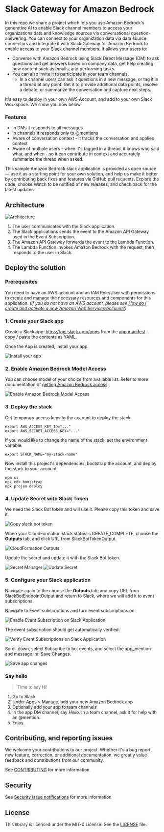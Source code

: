 # Slack Gateway for Amazon Bedrock

In this repo we share a project which lets you use Amazon Bedrock's generative AI to enable Slack channel members to access your organizations data and knowledge sources via conversational question-answering. You can connect to your organization data via data source connectors and integrate it with Slack Gateway for Amazon Bedrock to enable access to your Slack channel members. It allows your users to:

- Converse with Amazon Bedrock using Slack Direct Message (DM) to ask questions and get answers based on company data, get help creating new content such as emails, and performing tasks. 
- You can also invite it to participate in your team channels. 
  - In a channel users can ask it questions in a new message, or tag it in a thread at any point. Get it to provide additional data points, resolve a debate, or summarize the conversation and capture next steps. 

It's easy to deploy in your own AWS Account, and add to your own Slack Workspace. We show you how below.

### Features
- In DMs it responds to all messages
- In channels it responds only to @mentions
- Aware of conversation context - it tracks the conversation and applies context
- Aware of multiple users - when it's tagged in a thread, it knows who said what, and when - so it can contribute in context and accurately summarize the thread when asked.

This sample Amazon Bedrock slack application is provided as open source — use it as a starting point for your own solution, and help us make it better by contributing back fixes and features via GitHub pull requests. Explore the code, choose Watch to be notified of new releases, and check back for the latest  updates.

## Architecture

![Architecture](./docs/arch/bedrock-slack-integration.drawio.png)

1. The user communicates with the Slack application.
2. The Slack applications sends the event to the Amazon API Gateway used in the Event Subscription.
3. The Amazon API Gateway forwards the event to the Lambda Function.
4. The Lambda Function invokes Amazon Bedrock with the request, then responds to the user in Slack.

## Deploy the solution

### Prerequisites

You need to have an AWS account and an IAM Role/User with permissions to create and manage the necessary resources and components for this application. *(If you do not have an AWS account, please see [How do I create and activate a new Amazon Web Services account?](https://aws.amazon.com/premiumsupport/knowledge-center/create-and-activate-aws-account/))*


### 1. Create your Slack app

Create a Slack app: https://api.slack.com/apps from the [app manifest](./slack-app-manifest.yaml) - copy / paste the contents as YAML.

Once the App is created, install your app.

![Install your app](./docs/images/install_your_app.png)

### 2. Enable Amazon Bedrock Model Access

You can choose model of your choice from available list. Refer to more documentation of [getting Amazon Bedrock access](https://docs.aws.amazon.com/bedrock/latest/userguide/model-access.html).

![Enable Amazon Bedrock Model Access](./docs/images/enable_amazon_bedrock_model_access.png)

### 3. Deploy the stack

Get temporary access keys to the account to deploy the stack.

```
export AWS_ACCESS_KEY_ID="..."
export AWS_SECRET_ACCESS_KEY="..."
```

If you would like to change the name of the stack, set the environment variable.

```
export STACK_NAME="my-stack-name"
```

Now install this project's dependencies, bootstrap the account, and deploy the stack to your account.

```
npm ci
npx cdk bootstrap
npx projen deploy
```

### 4. Update Secret with Slack Token


We need the Slack Bot token and will use it. Please copy this token and save it.

![Copy slack bot token](./docs/images/copy_slack_bot_token.png)

When your CloudFormation stack status is CREATE_COMPLETE, choose the **Outputs** tab, and click URL from SlackBotTokenOutput.

![CloudFormation Outputs](./docs/images/cloudformation_output.png)

Update the secret and update it with the Slack Bot token.

![Secret Manager](./docs/images/secret_manager.png)
![Update Secret](./docs/images/update_secret.png)

### 5. Configure your Slack application

Navigate again to the choose the **Outputs** tab, and copy URL from SlackBotEndpointOutput and return to Slack, where we will add it to event subscriptions.

Navigate to Event subscriptions and turn event subscriptions on.

![Enable Event Subscription on Slack Application](./docs/images/enable_event_subscription_on_slack_application.png)

The event subscription should get automatically verified.

![Verify Event Subscriptions on Slack Application](./docs/images/verify_event_subscription_on_slack_application.png)

Scroll down, select Subscribe to bot events, and select the app_mention and message.im. Save Changes.

![Save app changes](./docs/images/save_app_changes.png)

### Say hello
> Time to say Hi!

1. Go to Slack
2. Under Apps > Manage, add your new Amazon Bedrock app
3. Optionally add your app to team channels
4. In the app DM channel, say *Hello*. In a team channel, ask it for help with an @mention.
5. Enjoy.

## Contributing, and reporting issues

We welcome your contributions to our project. Whether it's a bug report, new feature, correction, or additional
documentation, we greatly value feedback and contributions from our community.

See [CONTRIBUTING](CONTRIBUTING.md) for more information.

## Security

See [Security issue notifications](CONTRIBUTING.md#security-issue-notifications) for more information.

## License

This library is licensed under the MIT-0 License. See the [LICENSE](./LICENSE) file.
